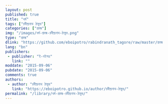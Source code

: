 ```yaml
---
layout: post
published: true
title: "ধর্ম"
tags: ["রবীন্দ্রনাথ ঠাকুর"]
categories: ["প্রবন্ধ"]
img: "/images/ধর্ম-প্রবন্ধ-রবীন্দ্রনাথ-ঠাকুর.png"
type: "প্রবন্ধ"
dlink: "https://github.com/eboipotro/rabindranath_tagore/raw/master/প্রবন্ধ/ধর্ম.epub"
lang: "bn"
publishers: 
 - publisher: "ই-বইপত্র"
   link: ""
moddate: "2015-09-06"
pubdate: "2015-09-06"
comments: true
authors: 
 - author: "রবীন্দ্রনাথ ঠাকুর"
   link: "https://eboipotro.github.io/author/রবীন্দ্রনাথ-ঠাকুর/"
permalink: "/library/ধর্ম-প্রবন্ধ-রবীন্দ্রনাথ-ঠাকুর/"
---
```

